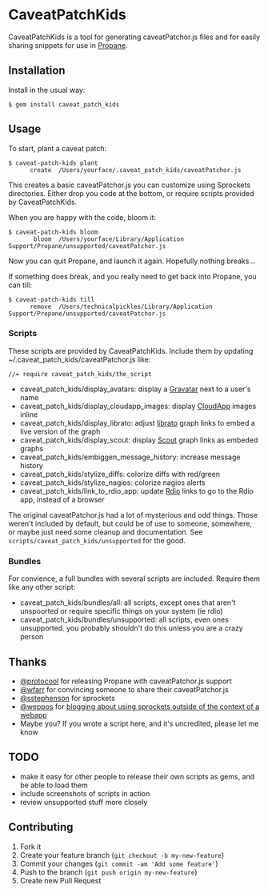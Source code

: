 # CaveatPatchKids

CaveatPatchKids is a tool for generating caveatPatchor.js files and for easily sharing snippets for use in [Propane](http://propaneapp.com/).

## Installation

Install in the usual way:

    $ gem install caveat_patch_kids

## Usage

To start, plant a caveat patch:

    $ caveat-patch-kids plant
          create  /Users/yourface/.caveat_patch_kids/caveatPatchor.js

This creates a basic caveatPatchor.js you can customize using Sprockets directories. Either drop you code at the bottom, or require scripts provided by CaveatPatchKids.

When you are happy with the code, bloom it:

    $ caveat-patch-kids bloom
           bloom  /Users/yourface/Library/Application Support/Propane/unsupported/caveatPatchor.js 

Now you can quit Propane, and launch it again. Hopefully nothing breaks...

If something does break, and you really need to get back into Propane, you can till:

    $ caveat-patch-kids till
          remove  /Users/technicalpickles/Library/Application Support/Propane/unsupported/caveatPatchor.js
    
### Scripts

These scripts are provided by CaveatPatchKids. Include them by updating ~/.caveat_patch_kids/caveatPatchor.js like:

    //= require caveat_patch_kids/the_script

* caveat_patch_kids/display_avatars: display a [Gravatar](http://www.gravatar.com/)  next to a user's name
* caveat_patch_kids/display_cloudapp_images: display [CloudApp](http://getcloudapp.com/) images inline 
* caveat_patch_kids/display_librato: adjust [librato](https://metrics.librato.com/) graph links to embed a live version of the graph
* caveat_patch_kids/display_scout: display [Scout](https://scoutapp.com/) graph links as embeded graphs
* caveat_patch_kids/embiggen_message_history: increase message history
* caveat_patch_kids/stylize_diffs: colorize diffs with red/green
* caveat_patch_kids/stylize_nagios: colorize nagios alerts
* caveat_patch_kids/link_to_rdio_app: update [Rdio](http://rdio.com/) links to go to the Rdio app, instead of a browser

The original caveatPatchor.js had a lot of mysterious and odd things. Those weren't included by default, but could be of use to someone, somewhere, or maybe just need some cleanup and documentation. See `scripts/caveat_patch_kids/unsupported` for the good.

### Bundles

For convience, a full bundles with several scripts are included. Require them like any other script:

* caveat_patch_kids/bundles/all: all scripts, except ones that aren't unspoorted or require specific things on your system (ie rdio) 
* caveat_patch_kids/bundles/unsupported: all scripts, even ones unsupported. you probably shouldn't do this unless you are a crazy person

## Thanks

* [@protocool](https://github.com/protocool) for releasing Propane with caveatPatchor.js support
* [@wfarr](https://github.com/wfarr) for convincing someone to share their caveatPatchor.js
* [@sstephenson](https://github.com/sstephenson) for sprockets
* [@weppos](https://github.com/weppos) for [blogging about using sprockets outside of the context of a webapp](http://www.simonecarletti.com/blog/2011/09/using-sprockets-without-a-railsrack-project/)
* Maybe you? If you wrote a script here, and it's uncredited, please let me know

## TODO

* make it easy for other people to release their own scripts as gems, and be able to load them
* include screenshots of scripts in action
* review unsupported stuff more closely

## Contributing

1. Fork it
2. Create your feature branch (`git checkout -b my-new-feature`)
3. Commit your changes (`git commit -am 'Add some feature'`)
4. Push to the branch (`git push origin my-new-feature`)
5. Create new Pull Request
